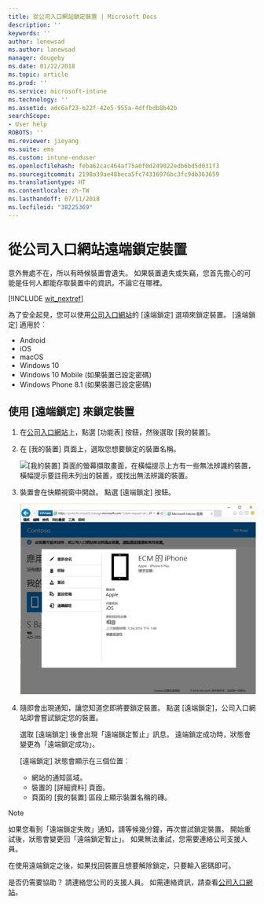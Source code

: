 ```yaml
---
title: 從公司入口網站鎖定裝置 | Microsoft Docs
description: ''
keywords: ''
author: lenewsad
ms.author: lanewsad
manager: dougeby
ms.date: 01/22/2018
ms.topic: article
ms.prod: ''
ms.service: microsoft-intune
ms.technology: ''
ms.assetid: adc6af23-b22f-42e5-955a-4dffbdb8b42b
searchScope:
- User help
ROBOTS: ''
ms.reviewer: jieyang
ms.suite: ems
ms.custom: intune-enduser
ms.openlocfilehash: feba62cac464af75a0f0d249022edb6bd5d031f3
ms.sourcegitcommit: 2198a39ae48beca5fc74316976bc3fc9db363659
ms.translationtype: HT
ms.contentlocale: zh-TW
ms.lasthandoff: 07/11/2018
ms.locfileid: "38225369"
---
```

# <a name="remotely-lock-your-device-from-the-company-portal-website"></a>從公司入口網站遠端鎖定裝置

意外無處不在，所以有時候裝置會遺失。 如果裝置遺失或失竊，您首先擔心的可能是任何人都能存取裝置中的資訊，不論它在哪裡。

[!INCLUDE [wit_nextref](includes/end-user-password-guidance.md)]

為了安全起見，您可以使用[公司入口網站](https://portal.manage.microsoft.com#HelpDeskDialog)的 [遠端鎖定] 選項來鎖定裝置。 [遠端鎖定] 適用於︰

* Android
* iOS
* macOS
* Windows 10
* Windows 10 Mobile (如果裝置已設定密碼)
* Windows Phone 8.1 (如果裝置已設定密碼)

## <a name="to-use-remote-lock-to-lock-your-device"></a>使用 [遠端鎖定] 來鎖定裝置

1. 在[公司入口網站](https://portal.manage.microsoft.com#HelpDeskDialog)上，點選 [功能表] 按鈕，然後選取 [我的裝置]。

2. 在 [我的裝置] 頁面上，選取您想要鎖定的裝置名稱。

   ![[我的裝置] 頁面的螢幕擷取畫面，在橫幅提示上方有一些無法辨識的裝置，橫幅提示要註冊未列出的裝置，或找出無法辨識的裝置。](./media/macOS_enroll_002_tap_here_banner.png)

3. 裝置會在快顯視窗中開啟。 點選 [遠端鎖定] 按鈕。

   ![公司入口網站上所選裝置的所有選項，包括重新命名、移除、重設裝置、重設密碼，以及遠端鎖定。 ](./media/iwp-screen-with-all-options.png)

4. 隨即會出現通知，讓您知道您即將要鎖定裝置。 點選 [遠端鎖定]，公司入口網站即會嘗試鎖定您的裝置。

   選取 [遠端鎖定] 後會出現「遠端鎖定暫止」訊息。  遠端鎖定成功時，狀態會變更為「遠端鎖定成功」。

   [遠端鎖定] 狀態會顯示在三個位置︰

   * 網站的通知區域。
   * 裝置的 [詳細資料] 頁面。
   * 頁面的 [我的裝置] 區段上顯示裝置名稱的磚。

> [!Note]
> 如果您看到「遠端鎖定失敗」通知，請等候幾分鐘，再次嘗試鎖定裝置。 開始重試後，狀態會變更回「遠端鎖定暫止」。 如果無法重試，您需要連絡公司支援人員。

在使用遠端鎖定之後，如果找回裝置且想要解除鎖定，只要輸入密碼即可。

是否仍需要協助？ 請連絡您公司的支援人員。 如需連絡資訊，請查看[公司入口網站](https://portal.manage.microsoft.com#HelpDeskDialog)。
